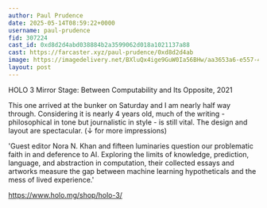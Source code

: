 ```yaml
---
author: Paul Prudence
date: 2025-05-14T08:59:22+0000
username: paul-prudence
fid: 307224
cast_id: 0xd8d2d4abd038884b2a3599062d018a1021137a88
cast: https://farcaster.xyz/paul-prudence/0xd8d2d4ab
image: https://imagedelivery.net/BXluQx4ige9GuW0Ia56BHw/aa3653a6-e557-4bcb-c3c7-d18de6e71000/original
layout: post
---
```


HOLO 3
Mirror Stage: Between Computability and Its Opposite, 2021

This one arrived at the bunker on Saturday and I am nearly half way through. Considering it is nearly 4 years old, much of the writing - philosophical in tone but journalistic in style - is still vital. The design and layout are spectacular. (↓ for more impressions)

'Guest editor Nora N. Khan and fifteen luminaries question our problematic faith in and deference to AI. Exploring the limits of knowledge, prediction, language, and abstraction in computation, their collected essays and artworks measure the gap between machine learning hypotheticals and the mess of lived experience.'

https://www.holo.mg/shop/holo-3/

<img src='https://imagedelivery.net/BXluQx4ige9GuW0Ia56BHw/aa3653a6-e557-4bcb-c3c7-d18de6e71000/original' alt='' referrerpolicy='no-referrer'/>
